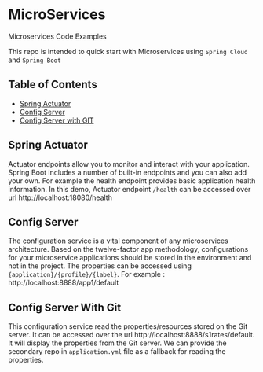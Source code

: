 # MicroServices
Microservices Code Examples

This repo is intended to quick start with Microservices using `Spring Cloud` and `Spring Boot`

## Table of Contents

   * [Spring Actuator](#spring-actuator)
   * [Config Server](#config-server) 
   * [Config Server with GIT](#config-server-with-git)


    
## Spring Actuator

Actuator endpoints allow you to monitor and interact with your application. Spring Boot includes a number of built-in endpoints and you can also add your own. For example the health endpoint provides basic application health information. In this demo, Actuator endpoint `/health` can be accessed over url http://localhost:18080/health
    
## Config Server

The configuration service is a vital component of any microservices architecture. Based on the twelve-factor app methodology, configurations for your microservice applications should be stored in the environment and not in the project. 
The properties can be accessed using `{application}/{profile}/{label}`. For example : http://localhost:8888/app1/default 

## Config Server With Git

This configuration service read the properties/resources stored on the Git server. It can be accessed over the url http://localhost:8888/s1rates/default. It will display the properties from the Git server. We can provide the secondary repo in `application.yml` file as a fallback for reading the properties.


    
    
